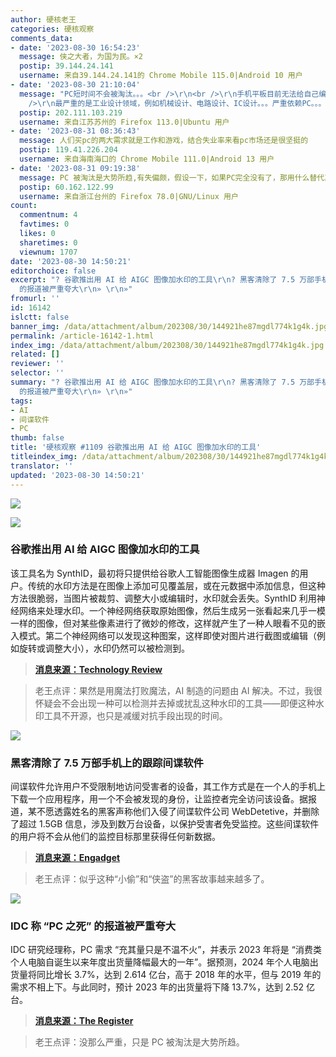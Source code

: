 ```yaml
---
author: 硬核老王
categories: 硬核观察
comments_data:
- date: '2023-08-30 16:54:23'
  message: 侠之大者，为国为民。×2
  postip: 39.144.24.141
  username: 来自39.144.24.141的 Chrome Mobile 115.0|Android 10 用户
- date: '2023-08-30 21:10:04'
  message: "PC短时间不会被淘汰。。。<br />\r\n<br />\r\n手机平板目前无法给自己编写应用，更别提跨平台跨设备了。。。<br />\r\n<br
    />\r\n最严重的是工业设计领域，例如机械设计、电路设计、IC设计。。。严重依赖PC。。。"
  postip: 202.111.103.219
  username: 来自江苏苏州的 Firefox 113.0|Ubuntu 用户
- date: '2023-08-31 08:36:43'
  message: 人们买pc的两大需求就是工作和游戏，结合失业率来看pc市场还是很坚挺的
  postip: 119.41.226.204
  username: 来自海南海口的 Chrome Mobile 111.0|Android 13 用户
- date: '2023-08-31 09:19:38'
  message: PC 被淘汰是大势所趋,有失偏颇，假设一下，如果PC完全没有了，那用什么替代其作为生产力工具，除非是跨时代产品，能够完全替代PC,否则说淘汰还为时过早，不过一部分份额转向其他倒是真的
  postip: 60.162.122.99
  username: 来自浙江台州的 Firefox 78.0|GNU/Linux 用户
count:
  commentnum: 4
  favtimes: 0
  likes: 0
  sharetimes: 0
  viewnum: 1707
date: '2023-08-30 14:50:21'
editorchoice: false
excerpt: "? 谷歌推出用 AI 给 AIGC 图像加水印的工具\r\n? 黑客清除了 7.5 万部手机上的跟踪间谍软件\r\n? IDC 称 “PC 之死”
  的报道被严重夸大\r\n» \r\n»"
fromurl: ''
id: 16142
islctt: false
banner_img: /data/attachment/album/202308/30/144921he87mgdl774k1g4k.jpg
permalink: /article-16142-1.html
index_img: /data/attachment/album/202308/30/144921he87mgdl774k1g4k.jpg
related: []
reviewer: ''
selector: ''
summary: "? 谷歌推出用 AI 给 AIGC 图像加水印的工具\r\n? 黑客清除了 7.5 万部手机上的跟踪间谍软件\r\n? IDC 称 “PC 之死”
  的报道被严重夸大\r\n» \r\n»"
tags:
- AI
- 间谍软件
- PC
thumb: false
title: '硬核观察 #1109 谷歌推出用 AI 给 AIGC 图像加水印的工具'
titleindex_img: /data/attachment/album/202308/30/144921he87mgdl774k1g4k.jpg
translator: ''
updated: '2023-08-30 14:50:21'
---
```


![](/data/attachment/album/202308/30/144921he87mgdl774k1g4k.jpg)


![](/data/attachment/album/202308/30/144935hhllxc11lx44497h.jpg)


### 谷歌推出用 AI 给 AIGC 图像加水印的工具


该工具名为 SynthID，最初将只提供给谷歌人工智能图像生成器 Imagen 的用户。传统的水印方法是在图像上添加可见覆盖层，或在元数据中添加信息，但这种方法很脆弱，当图片被裁剪、调整大小或编辑时，水印就会丢失。SynthID 利用神经网络来处理水印。一个神经网络获取原始图像，然后生成另一张看起来几乎一模一样的图像，但对某些像素进行了微妙的修改，这样就产生了一种人眼看不见的嵌入模式。第二个神经网络可以发现这种图案，这样即使对图片进行截图或编辑（例如旋转或调整大小），水印仍然可以被检测到。



> 
> **[消息来源：Technology Review](https://www.technologyreview.com/2023/08/29/1078620/google-deepmind-has-launched-a-watermarking-tool-for-ai-generated-images/)**
> 
> 
> 



> 
> 老王点评：果然是用魔法打败魔法，AI 制造的问题由 AI 解决。不过，我很怀疑会不会出现一种可以检测并去掉或扰乱这种水印的工具——即便这种水印工具不开源，也只是减缓对抗手段出现的时间。
> 
> 
> 


![](/data/attachment/album/202308/30/144949m1dff11d1mffmard.jpg)


### 黑客清除了 7.5 万部手机上的跟踪间谍软件


间谍软件允许用户不受限制地访问受害者的设备，其工作方式是在一个人的手机上下载一个应用程序，用一个不会被发现的身份，让监控者完全访问该设备。据报道，某不愿透露姓名的黑客声称他们入侵了间谍软件公司 WebDetetive，并删除了超过 1.5GB 信息，涉及到数万台设备，以保护受害者免受监控。这些间谍软件的用户将不会从他们的监控目标那里获得任何新数据。



> 
> **[消息来源：Engadget](https://www.engadget.com/benevolent-hackers-clear-stalking-spyware-from-75000-phones-141904990.html)**
> 
> 
> 



> 
> 老王点评：似乎这种“小偷”和“侠盗”的黑客故事越来越多了。
> 
> 
> 


![](/data/attachment/album/202308/30/145005q9ovi667ou6ui7in.jpg)


### IDC 称 “PC 之死” 的报道被严重夸大


IDC 研究经理称，PC 需求 “充其量只是不温不火”，并表示 2023 年将是 “消费类个人电脑自诞生以来年度出货量降幅最大的一年”。据预测，2024 年个人电脑出货量将同比增长 3.7%，达到 2.614 亿台，高于 2018 年的水平，但与 2019 年的需求不相上下。与此同时，预计 2023 年的出货量将下降 13.7%，达到 2.52 亿台。



> 
> **[消息来源：The Register](https://www.theregister.com/2023/08/29/pc_bounceback_idc/)**
> 
> 
> 



> 
> 老王点评：没那么严重，只是 PC 被淘汰是大势所趋。
> 
> 
>